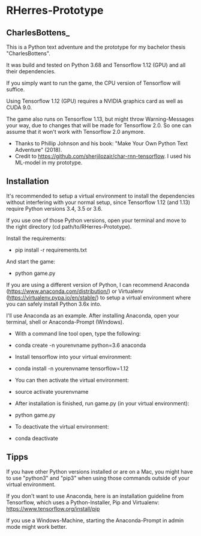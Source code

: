 # RHerres-Prototype

## CharlesBottens_

This is a Python text adventure and the prototype for my bachelor thesis "CharlesBottens". 

It was build and tested on Python 3.68 and Tensorflow 1.12 (GPU) and all their dependencies. 

If you simply want to run the game, the CPU version of Tensorflow will suffice.

Using Tensorflow 1.12 (GPU) requires a NVIDIA graphics card as well as CUDA 9.0.

The game also runs on Tensorflow 1.13, but might throw Warning-Messages your way, due to changes that will be made for Tensorflow 2.0. So one can assume that it won't work with Tensorflow 2.0 anymore.

- Thanks to Phillip Johnson and his book: "Make Your Own Python Text Adventure" (2018).
- Credit to https://github.com/sherjilozair/char-rnn-tensorflow. I used his ML-model in my prototype.


## Installation

It's recommended to setup a virtual environment to install the dependencies without interfering with your normal setup, since Tensorflow 1.12 (and 1.13) require Python versions 3.4, 3.5 or 3.6.

If you use one of those Python versions, open your terminal and move to the right directory (cd path/to/RHerres-Prototype). 

Install the requirements:

- pip install -r requirements.txt

And start the game:

- python game.py


If you are using a different version of Python, I can recommend Anaconda (https://www.anaconda.com/distribution/) or Virtualenv (https://virtualenv.pypa.io/en/stable/) to setup a virtual environment where you can safely install Python 3.6x into. 

I'll use Anaconda as an example. After installing Anaconda, open your terminal, shell or Anaconda-Prompt (Windows).

* With a command line tool open, type the following:

- conda create -n yourenvname python=3.6 anaconda


* Install tensorflow into your virtual environment:

- conda install -n yourenvname tensorflow=1.12


* You can then activate the virtual environment:

- source activate yourenvname


* After installation is finished, run game.py (in your virtual environment):

- python game.py


* To deactivate the virtual environment:

- conda deactivate


## Tipps

If you have other Python versions installed or are on a Mac, you might have to use "python3" and "pip3" when using those commands outside of your virtual environment.

If you don't want to use Anaconda, here is an installation guideline from Tensorflow, which uses a Python-Installer, Pip and Virtualenv: https://www.tensorflow.org/install/pip

If you use a Windows-Machine, starting the Anaconda-Prompt in admin mode might work better.